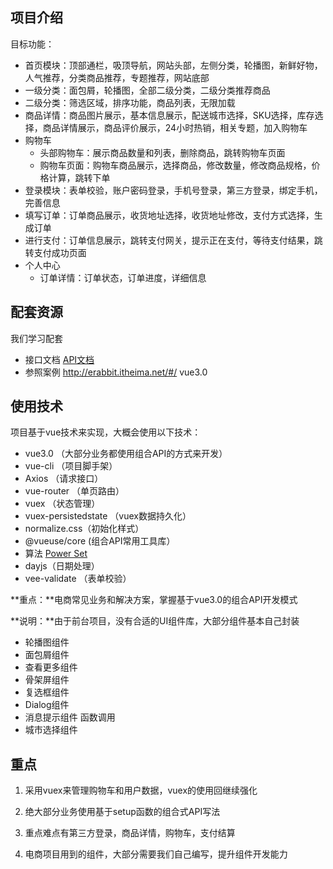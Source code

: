 ## 项目介绍

目标功能：

- 首页模块：顶部通栏，吸顶导航，网站头部，左侧分类，轮播图，新鲜好物，人气推荐，分类商品推荐，专题推荐，网站底部
- 一级分类：面包屑，轮播图，全部二级分类，二级分类推荐商品
- 二级分类：筛选区域，排序功能，商品列表，无限加载
- 商品详情：商品图片展示，基本信息展示，配送城市选择，SKU选择，库存选择，商品详情展示，商品评价展示，24小时热销，相关专题，加入购物车
- 购物车
    - 头部购物车：展示商品数量和列表，删除商品，跳转购物车页面
    - 购物车页面：购物车商品展示，选择商品，修改数量，修改商品规格，价格计算，跳转下单
- 登录模块：表单校验，账户密码登录，手机号登录，第三方登录，绑定手机，完善信息
- 填写订单：订单商品展示，收货地址选择，收货地址修改，支付方式选择，生成订单
- 进行支付：订单信息展示，跳转支付网关，提示正在支付，等待支付结果，跳转支付成功页面
- 个人中心
    - 订单详情：订单状态，订单进度，详细信息

## 配套资源
我们学习配套

- 接口文档   [API文档](./docs/api.html)
- 参照案例  http://erabbit.itheima.net/#/   vue3.0

## 使用技术

项目基于vue技术来实现，大概会使用以下技术：

- vue3.0  （大部分业务都使用组合API的方式来开发）
- vue-cli  （项目脚手架）
- Axios （请求接口）
- vue-router （单页路由）
- vuex （状态管理）
- vuex-persistedstate （vuex数据持久化）
- normalize.css（初始化样式）
- @vueuse/core (组合API常用工具库）
- 算法   [Power Set](https://github.com/zhousg/javascript-algorithms/blob/master/src/algorithms/sets/power-set)
- dayjs（日期处理）
- vee-validate （表单校验）

**重点：**电商常见业务和解决方案，掌握基于vue3.0的组合API开发模式

**说明：**由于前台项目，没有合适的UI组件库，大部分组件基本自己封装

- 轮播图组件
- 面包屑组件
- 查看更多组件
- 骨架屏组件
- 复选框组件
- Dialog组件
- 消息提示组件  函数调用
- 城市选择组件

## 重点

1. 采用vuex来管理购物车和用户数据，vuex的使用回继续强化

2. 绝大部分业务使用基于setup函数的组合式API写法

3. 重点难点有第三方登录，商品详情，购物车，支付结算

4. 电商项目用到的组件，大部分需要我们自己编写，提升组件开发能力

